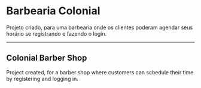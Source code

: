  # Barbearia Colonial
 
 Projeto criado, para uma barbearia onde os clientes poderam agendar seus horário se registrando e fazendo o login.
 
***

## Colonial Barber Shop

 Project created, for a barber shop where customers can schedule their time by registering and logging in.
